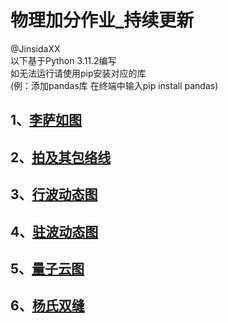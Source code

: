 # 物理加分作业_持续更新

@JinsidaXX  
以下基于Python 3.11.2编写  
如无法运行请使用pip安装对应的库  
(例：添加pandas库 在终端中输入pip install pandas)  
## 1、[李萨如图](https://github.com/JinsidaFF/Physics/blob/main/%E6%9D%8E%E8%90%A8%E5%A6%82%E5%9B%BE.py)
## 2、[拍及其包络线](https://github.com/JinsidaFF/Physics/blob/main/%E6%8B%8D%E5%8F%8A%E5%8C%85%E7%BB%9C%E7%BA%BF.py)
## 3、[行波动态图](https://github.com/JinsidaFF/Physics/blob/main/%E8%A1%8C%E6%B3%A2.py)
## 4、[驻波动态图](https://github.com/JinsidaFF/Physics/blob/main/%E9%A9%BB%E6%B3%A2.py)
## 5、[量子云图](https://github.com/JinsidaFF/Physics/blob/main/%E9%87%8F%E5%AD%90%E4%BA%91.py)
## 6、[杨氏双缝](https://github.com/JinsidaFF/Physics/blob/main/%E6%9D%A8%E6%B0%8F%E5%8F%8C%E7%BC%9D.py)
